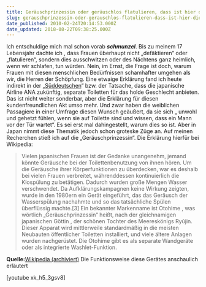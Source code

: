 ```yaml
---
title: Geräuschprinzessin oder geräuschlos flatulieren, dass ist hier die Frage
slug: gerauschprinzessin-oder-gerauschlos-flatulieren-dass-ist-hier-die-frage
date_published: 2010-02-24T20:14:53.000Z
date_updated: 2018-08-22T09:38:25.000Z
---
```


Ich entschuldige mich mal schon vorab ***schmunzel***.   Bis zu meinem  17 Lebensjahr dachte ich , dass Frauen überhaupt nicht  „defäktieren“  oder „flatulieren“, sondern dies ausschwitzen oder des Nächtens ganz heimlich, wenn wir schlafen, tun würden. Nein, im Ernst, die Frage ist doch, warum Frauen mit diesen menschlichen Bedürfnissen schamhafter umgehen als wir, die Herren der Schöpfung.  Eine etwaige Erklärung fand ich heute indirekt in der „[Süddeutschen](http://www.sueddeutsche.de/reise/893/504109/text/)“ bzw. der Tatsache, dass die  japanische Airline ANA zukünftig, separate Toiletten für das holde Geschlecht anbieten. Das ist nicht weiter sonderbar, aber die Erklärung für diesen kundenfreundlichen Akt  umso mehr. Und zwar haben die weiblichen Passagiere in einer Umfrage diesen Wunsch geäußert, da sie sich „ unwohl und gehetzt fühlen, wenn sie auf Toilette sind und wissen, dass ein Mann vor der Tür wartet“.  Es sei erst mal dahingestellt, warum dies so ist.  Aber in Japan nimmt diese Thematik jedoch schon groteske Züge an.  Auf meinen Recherchen stieß ich auf die „Geräuschprinzessin“.  Die Erklärung hierfür bei Wikipedia:

> Vielen japanischen Frauen ist der Gedanke unangenehm, jemand könnte Geräusche bei der Toilettenbenutzung von ihnen hören.  Um die Geräusche ihrer Körperfunktionen zu überdecken, war es deshalb bei vielen Frauen verbreitet, währenddessen kontinuierlich die Klospülung zu betätigen. Dadurch wurden große Mengen Wasser verschwendet.  Da Aufklärungskampagnen keine Wirkung zeigten, wurde in den 1980ern ein Gerät eingeführt, das das Geräusch der Wasserspülung nachahmte und so das tatsächliche Spülen überflüssig machte.[3] Ein bekannter Markenname ist Otohime , was wörtlich „Geräuschprinzessin“ heißt, nach der gleichnamigen japanischen Göttin , der schönen Tochter des Meereskönigs Ryūjin. Dieser Apparat wird mittlerweile standardmäßig in die meisten Neubauten öffentlicher Toiletten installiert, und viele ältere Anlagen wurden nachgerüstet. Die Otohime gibt es als separate Wandgeräte oder als integrierte Washlet-Funktion.

**Quelle:**[Wikipedia (archiviert)](http://web.archive.org/web/20100623081944/http://de.wikipedia.org:80/wiki/Otohime)
Die Funktionsweise diese Gerätes anschaulich erläutert

[youtube xk_h5_3gsv8]
